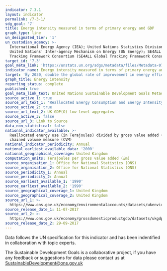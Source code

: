```yaml
---
indicator: 7.3.1
layout: indicator
permalink: /7-3-1/
sdg_goal: '7'
title: Energy intensity measured in terms of primary energy and GDP
graph_type: line
un_designated_tier: '1'
un_custodian_agency: >-
  International Energy Agency (IEA); United Nations Statistics Division (UNSD);
  United Nations' Inter-agency Mechanism on Energy (UN Energy); SE4ALL Global
  Tracking Framework Consortium (SE4ALL Global Tracking Framework Consortium)
target_id: '7.3'
goal_meta_link: 'https://unstats.un.org/sdgs/metadata/files/Metadata-07-03-01.pdf'
indicator_name: Energy intensity measured in terms of primary energy and GDP
target: 'By 2030, double the global rate of improvement in energy efficiency'
graph_title: Energy intensity
reporting_status: complete
published: true
goal_meta_link_text: United Nations Sustainable Development Goals Metadata (pdf 192kB)
source_active_1: true
source_url_text_1: 'Reallocated Energy Consumption and Energy Intensity, United Kingdom'
source_active_2: true
source_url_text_2: UK GDP(O) low level aggregates
source_active_3: false
source_url_3: Link to Source
data_non_statistical: false
national_indicator_available: >-
  Reallocated energy use (in Terajoules) divided by gross value added (GVA)
  chained volume measure (CVM)
national_indicator_periodicity: Annual
national_earliest_available_data: '2000'
national_geographical_coverage: United Kingdom
computation_units: Terajoules per gross value added (£m)
source_organisation_1: Office for National Statistics (ONS)
source_organisation_2: Office for National Statistics (ONS)
source_periodicity_1: Annual
source_periodicity_2: Annual
source_earliest_available_1: '1990'
source_earliest_available_2: '1990'
source_geographical_coverage_1: United Kingdom
source_geographical_coverage_2: United Kingdom
source_url_1: >-
  https://www.ons.gov.uk/economy/environmentalaccounts/datasets/ukenvironmentalaccountsenergyreallocatedenergyconsumptionandenergyintensityunitedkingdom 
source_release_date_1: 11-07-2017
source_url_2: >-
  https://www.ons.gov.uk/economy/grossdomesticproductgdp/datasets/ukgdpolowlevelaggregates 
source_release_date_2: 29-09-2017
---
```

Data follows the UN specification for this indicator and has been indentified in collaboration with topic experts.

The Sustainable Development Goals is a collaborative project, if you have any feedback or suggestions for data please contact us at <SustainableDevelopment@ons.gov.uk>  
